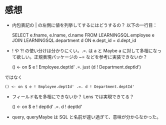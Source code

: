 # 感想

- 内包表記の | の左側に値を列挙してするにはどうするの？ 以下の一行目：

    SELECT e.fname, e.lname, d.name
    FROM LEARNINGSQL.employee e JOIN LEARNINGSQL.department d
    ON e.dept_id = d.dept_id

- ! や ?! の使い分けは分かりにくい。.=. は a と Maybe a に対して多相になって欲しい。正規表現パッケージの ~= などを参考に実装できないか？

    () <- on $ e ! Employee.deptId' .=. just (d ! Department.deptId')

ではなく

    () <- on $ e ! Employee.deptId' .=. d ! Department.deptId'

- フィールド名を多相にできないか？ Lens では実現できてる？

    () <- on $ e ! deptId' .=. d ! deptId'

- query, queryMaybe は SQL と名前が違い過ぎて、意味が分からなかった。

